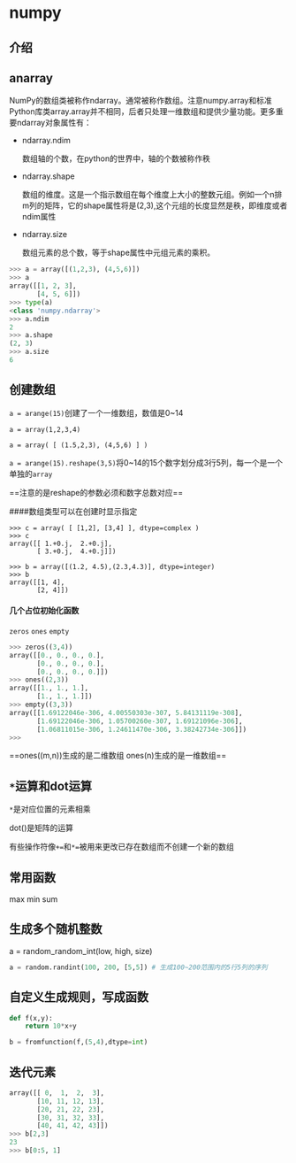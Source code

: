 # numpy

## 介绍



## anarray

NumPy的数组类被称作ndarray。通常被称作数组。注意numpy.array和标准Python库类array.array并不相同，后者只处理一维数组和提供少量功能。更多重要ndarray对象属性有：

- ndarray.ndim

  数组轴的个数，在python的世界中，轴的个数被称作秩

- ndarray.shape

  数组的维度。这是一个指示数组在每个维度上大小的整数元组。例如一个n排m列的矩阵，它的shape属性将是(2,3),这个元组的长度显然是秩，即维度或者ndim属性

- ndarray.size

  数组元素的总个数，等于shape属性中元组元素的乘积。

```python
>>> a = array([(1,2,3), (4,5,6)])
>>> a
array([[1, 2, 3],
       [4, 5, 6]])
>>> type(a)
<class 'numpy.ndarray'>
>>> a.ndim
2
>>> a.shape
(2, 3)
>>> a.size
6
```

## 创建数组

`a = arange(15)`创建了一个一维数组，数值是0~14

`a = array(1,2,3,4)`

`a = array( [ (1.5,2,3), (4,5,6) ] )`

`a = arange(15).reshape(3,5)`将0~14的15个数字划分成3行5列，每一个是一个单独的`array`

==注意的是reshape的参数必须和数字总数对应==



####数组类型可以在创建时显示指定

```
>>> c = array( [ [1,2], [3,4] ], dtype=complex )
>>> c
array([[ 1.+0.j,  2.+0.j],
       [ 3.+0.j,  4.+0.j]])
```

````
>>> b = array([(1.2, 4.5),(2.3,4.3)], dtype=integer)
>>> b
array([[1, 4],
       [2, 4]])
````

#### 几个占位初始化函数

`zeros`  `ones`  `empty`

````python
>>> zeros((3,4))
array([[0., 0., 0., 0.],
       [0., 0., 0., 0.],
       [0., 0., 0., 0.]])
>>> ones((2,3))
array([[1., 1., 1.],
       [1., 1., 1.]])
>>> empty((3,3))
array([[1.69122046e-306, 4.00550303e-307, 5.84131119e-308],
       [1.69122046e-306, 1.05700260e-307, 1.69121096e-306],
       [1.06811015e-306, 1.24611470e-306, 3.38242734e-306]])
>>> 
````

==ones((m,n))生成的是二维数组 ones(n)生成的是一维数组==

## `*`运算和dot运算

`*`是对应位置的元素相乘

dot()是矩阵的运算

有些操作符像`+=`和`*=`被用来更改已存在数组而不创建一个新的数组

## 常用函数

max min sum



## 生成多个随机整数

a = random_random_int(low, high, size)

````python
a = random.randint(100, 200, [5,5]) # 生成100~200范围内的5行5列的序列
````

## 自定义生成规则，写成函数

````python
def f(x,y):
    return 10*x+y

b = fromfunction(f,(5,4),dtype=int)
````

## 迭代元素

````python
array([[ 0,  1,  2,  3],
       [10, 11, 12, 13],
       [20, 21, 22, 23],
       [30, 31, 32, 33],
       [40, 41, 42, 43]])
>>> b[2,3]
23
>>> b[0:5, 1]  
````

